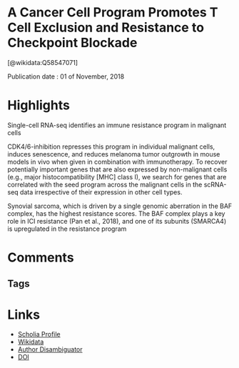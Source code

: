 
A Cancer Cell Program Promotes T Cell Exclusion and Resistance to Checkpoint Blockade
=====================================================================================
  
  [@wikidata:Q58547071]  
  
Publication date : 01 of November, 2018  

# Highlights
Single-cell RNA-seq identifies an immune resistance program in malignant cells

 CDK4/6-inhibition represses this program in individual malignant cells, induces senescence, and reduces melanoma tumor outgrowth in mouse models in vivo when given in combination with immunotherapy. 
To recover potentially important genes that are also expressed by non-malignant cells (e.g., major histocompatibility [MHC] class I), we search for genes that are correlated with the seed program across the malignant cells in the scRNA-seq data irrespective of their expression in other cell types.

Synovial sarcoma, which is driven by a single genomic aberration in the BAF complex, has the highest resistance scores. The BAF complex plays a key role in ICI resistance (Pan et al., 2018), and one of its subunits (SMARCA4) is upregulated in the resistance program


# Comments

## Tags

# Links
  
 * [Scholia Profile](https://scholia.toolforge.org/work/Q58547071)  
 * [Wikidata](https://www.wikidata.org/wiki/Q58547071)  
 * [Author Disambiguator](https://author-disambiguator.toolforge.org/work_item_oauth.php?id=Q58547071&batch_id=&match=1&author_list_id=&doit=Get+author+links+for+work)  
 * [DOI](https://doi.org/10.1016/J.CELL.2018.09.006)  

